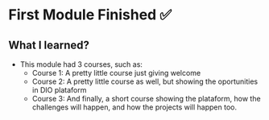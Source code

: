 # First Module Finished ✅

## What I learned? 
- This module had 3 courses, such as:
  - Course 1: A pretty little course just giving welcome
  - Course 2: A pretty little course as well, but showing the oportunities in DIO plataform
  - Course 3: And finally, a short course showing the plataform, how the challenges will happen, and how the projects will happen too.
